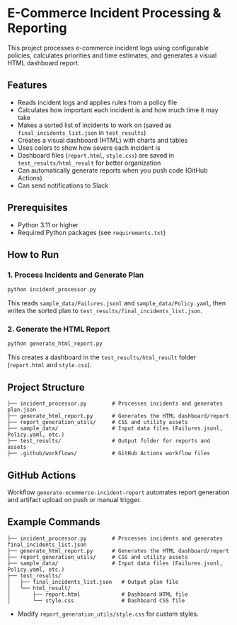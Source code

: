 
# E-Commerce Incident Processing & Reporting

This project processes e-commerce incident logs using configurable policies, calculates priorities and time estimates, and generates a visual HTML dashboard report.

## Features

- Reads incident logs and applies rules from a policy file
- Calculates how important each incident is and how much time it may take
- Makes a sorted list of incidents to work on (saved as `final_incidents_list.json` in `test_results`)
- Creates a visual dashboard (HTML) with charts and tables
- Uses colors to show how severe each incident is
- Dashboard files (`report.html`, `style.css`) are saved in `test_results/html_result` for better organization
- Can automatically generate reports when you push code (GitHub Actions)
- Can send notifications to Slack

## Prerequisites
- Python 3.11 or higher
- Required Python packages (see `requirements.txt`)

## How to Run

### 1. Process Incidents and Generate Plan
```sh
python incident_processor.py
```
This reads `sample_data/Failures.jsonl` and `sample_data/Policy.yaml`, then writes the sorted plan to `test_results/final_incidents_list.json`.

### 2. Generate the HTML Report
```sh
python generate_html_report.py
```
This creates a dashboard in the `test_results/html_result` folder (`report.html` and `style.css`).

## Project Structure
```
├── incident_processor.py        # Processes incidents and generates plan.json
├── generate_html_report.py      # Generates the HTML dashboard/report
├── report_generation_utils/     # CSS and utility assets
├── sample_data/                 # Input data files (Failures.jsonl, Policy.yaml, etc.)
├── test_results/                # Output folder for reports and assets
├── .github/workflows/           # GitHub Actions workflow files
```

## GitHub Actions
Workflow `generate-ecommerce-incident-report` automates report generation and artifact upload on push or manual trigger.

## Example Commands
```
├── incident_processor.py        # Processes incidents and generates final_incidents_list.json
├── generate_html_report.py      # Generates the HTML dashboard/report
├── report_generation_utils/     # CSS and utility assets
├── sample_data/                 # Input data files (Failures.jsonl, Policy.yaml, etc.)
├── test_results/
│   ├── final_incidents_list.json   # Output plan file
│   └── html_result/
│       ├── report.html             # Dashboard HTML file
│       └── style.css               # Dashboard CSS file
```
- Modify `report_generation_utils/style.css` for custom styles.

